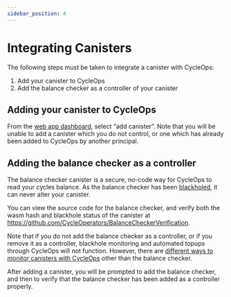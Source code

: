 ```yaml
---
sidebar_position: 4
---
```


# Integrating Canisters

The following steps must be taken to integrate a canister with CycleOps:

1. Add your canister to CycleOps
2. Add the balance checker as a controller of your canister

## Adding your canister to CycleOps

From the [web app dashboard](https://cycleops.dev), select “add canister”. Note that you will be unable to add a canister which you do not control, or one which has already been added to CycleOps by another principal.

## Adding the balance checker as a controller

The balance checker canister is a secure, no-code way for CycleOps to read your cycles balance. As the balance checker has been [blackholed](../faq.md#what-is-a-black-holed-canister), it can never alter your canister.

You can view the source code for the balance checker, and verify both the wasm hash and blackhole status of the canister at https://github.com/CycleOperators/BalanceCheckerVerification.

Note that if you do not add the balance checker as a controller, or if you remove it as a controller, blackhole monitoring and automated topups through CycleOps will not function. However, there are [different ways to monitor canisters with CycleOps](../faq.md#are-there-options-to-monitor-my-canister-other-than-through-the-cycleops-blackhole) other than the balance checker.

After adding a canister, you will be prompted to add the balance checker, and then to verify that the balance checker has been added as a controller properly.
